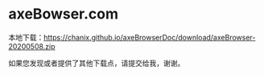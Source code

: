 # axeBowser.com

本地下载：https://chanix.github.io/axeBrowserDoc/download/axeBrowser-20200508.zip



如果您发现或者提供了其他下载点，请提交给我，谢谢。
